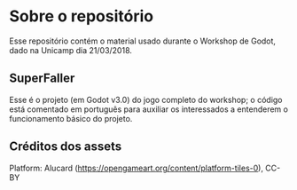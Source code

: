 # Sobre o repositório
Esse repositório contém o material usado durante o Workshop de Godot, dado na Unicamp dia 21/03/2018.

## SuperFaller
Esse é o projeto (em Godot v3.0) do jogo completo do workshop; o código está comentado em português para auxiliar os interessados a entenderem o funcionamento básico do projeto.

## Créditos dos assets
Platform: Alucard (https://opengameart.org/content/platform-tiles-0), CC-BY
